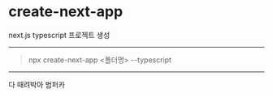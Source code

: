 # create-next-app

next.js typescript 프로젝트 생성

---

> npx create-next-app <폴더명> --typescript

---

다 때려박아 범퍼카
